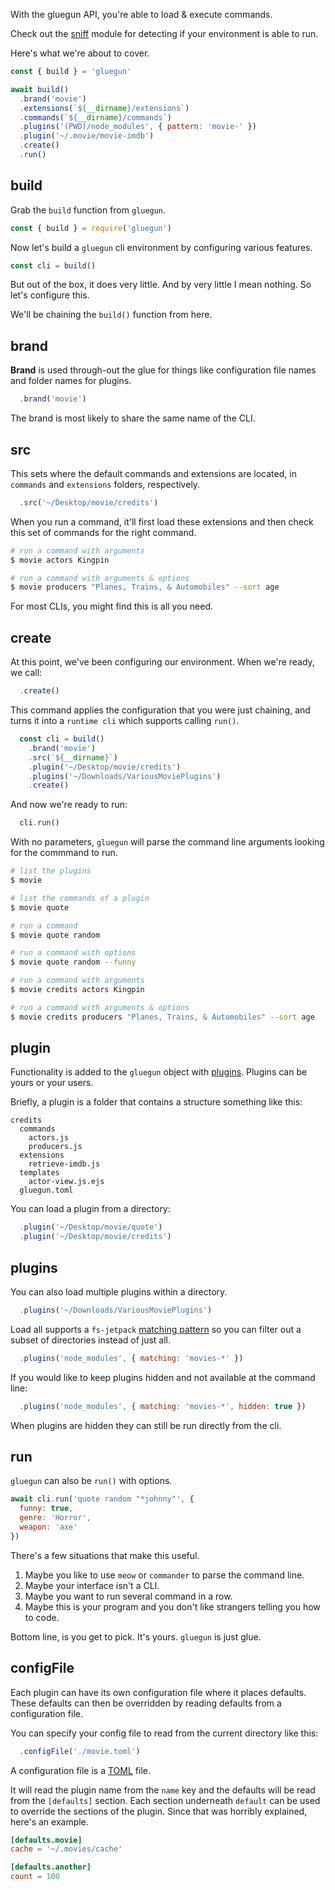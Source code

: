 With the gluegun API, you're able to load & execute commands.

Check out the [sniff](./sniff.md) module for detecting if your environment is able to run.


Here's what we're about to cover.

```js
const { build } = 'gluegun'

await build()
  .brand('movie')
  .extensions(`${__dirname}/extensions`)
  .commands(`${__dirname}/commands`)
  .plugins('(PWD)/node_modules', { pattern: 'movie-' })
  .plugin('~/.movie/movie-imdb')
  .create()
  .run()
```


## build

Grab the `build` function from `gluegun`.

```js
const { build } = require('gluegun')
```

Now let's build a `gluegun` cli environment by configuring various features.

```js
const cli = build()
```

But out of the box, it does very little.  And by very little I mean nothing.  So let's configure this.

We'll be chaining the `build()` function from here.


## brand

**Brand** is used through-out the glue for things like configuration file names and folder names for plugins.

```js
  .brand('movie')
```

The brand is most likely to share the same name of the CLI.


## src

This sets where the default commands and extensions are located, in
`commands` and `extensions` folders, respectively.

```js
  .src('~/Desktop/movie/credits')
```

When you run a command, it'll first load these extensions and then check this
set of commands for the right command.

```sh
# run a command with arguments
$ movie actors Kingpin

# run a command with arguments & options
$ movie producers "Planes, Trains, & Automobiles" --sort age
```

For most CLIs, you might find this is all you need.


## create

At this point, we've been configuring our environment.  When we're ready, we call:

```js
  .create()
```

This command applies the configuration that you were just chaining, and turns it into a `runtime cli` which supports calling `run()`.

```js
  const cli = build()
    .brand('movie')
    .src(`${__dirname}`)
    .plugin('~/Desktop/movie/credits')
    .plugins('~/Downloads/VariousMoviePlugins')
    .create()
```

And now we're ready to run:

```js
  cli.run()
```

With no parameters, `gluegun` will parse the command line arguments looking for the commmand to run.

```sh
# list the plugins
$ movie

# list the commands of a plugin
$ movie quote

# run a command
$ movie quote random

# run a command with options
$ movie quote random --funny

# run a command with arguments
$ movie credits actors Kingpin

# run a command with arguments & options
$ movie credits producers "Planes, Trains, & Automobiles" --sort age
```


## plugin

Functionality is added to the `gluegun` object with [plugins](./plugins.md). Plugins can be yours or your users.

Briefly, a plugin is a folder that contains a structure something like this:

```
credits
  commands
    actors.js
    producers.js
  extensions
    retrieve-imdb.js
  templates
    actor-view.js.ejs
  gluegun.toml
```

You can load a plugin from a directory:

```js
  .plugin('~/Desktop/movie/quote')
  .plugin('~/Desktop/movie/credits')
```

## plugins

You can also load multiple plugins within a directory.

```js
  .plugins('~/Downloads/VariousMoviePlugins')
```

Load all supports a `fs-jetpack` [matching pattern](https://github.com/szwacz/fs-jetpack#findpath-searchoptions) so you can filter out a subset of directories instead of just all.

```js
  .plugins('node_modules', { matching: 'movies-*' })
```

If you would like to keep plugins hidden and not available at the command line:

```js
  .plugins('node_modules', { matching: 'movies-*', hidden: true })
```

When plugins are hidden they can still be run directly from the cli.


## run

`gluegun` can also be `run()` with options.

```js
await cli.run('quote random "*johnny"', {
  funny: true,
  genre: 'Horror',
  weapon: 'axe'
})
```

There's a few situations that make this useful.

1. Maybe you like to use `meow` or `commander` to parse the command line.
2. Maybe your interface isn't a CLI.
3. Maybe you want to run several command in a row.
4. Maybe this is your program and you don't like strangers telling you how to code.

Bottom line, is you get to pick. It's yours. `gluegun` is just glue.

## configFile

Each plugin can have its own configuration file where it places defaults.  These defaults can then be overridden by reading defaults from a configuration file.

You can specify your config file to read from the current directory like this:

```js
  .configFile('./movie.toml')
```

A configuration file is a [TOML](./what-is-toml.md) file.

It will read the plugin name from the `name` key and the defaults will be read from the `[defaults]` section.  Each section underneath `default` can be used to override the sections of the plugin.  Since that was horribly explained, here's an example.

```toml
[defaults.movie]
cache = '~/.movies/cache'

[defaults.another]
count = 100
```
